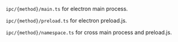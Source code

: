 `ipc/{method}/main.ts` for electron main process.

`ipc/{method}/preload.ts` for electron preload.js.

`ipc/{method}/namespace.ts` for cross main process and preload.js.

